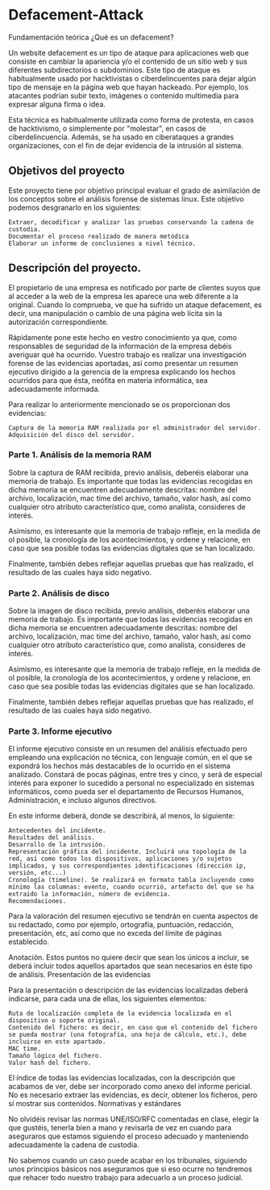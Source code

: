 # Defacement-Attack
Fundamentación teórica
¿Qué es un defacement?

Un website defacement es un tipo de ataque para aplicaciones web que consiste en cambiar la apariencia y/o el contenido de un sitio web y sus diferentes subdirectorios o subdominios. Este tipo de ataque es habitualmente usado por hacktivistas o ciberdelincuentes para dejar algún tipo de mensaje en la página web que hayan hackeado. Por ejemplo, los atacantes podrían subir texto, imágenes o contenido multimedia para expresar alguna firma o idea.

Esta técnica es habitualmente utilizada como forma de protesta, en casos de hacktivismo, o simplemente por "molestar", en casos de ciberdelincuencia. Además, se ha usado en ciberataques a grandes organizaciones, con el fin de dejar evidencia de la intrusión al sistema.

## Objetivos del proyecto

Este proyecto tiene por objetivo principal evaluar el grado de asimilación de los conceptos sobre el análisis forense de sistemas linux. Este objetivo podemos desgranarlo en los siguientes:

    Extraer, decodificar y analizar las pruebas conservando la cadena de custodia.
    Documentar el proceso realizado de manera metódica
    Elaborar un informe de conclusiones a nivel técnico.

## Descripción del proyecto.

El propietario de una empresa es notificado por parte de clientes suyos que al acceder a la web de la empresa les aparece una web diferente a la original. Cuando lo comprueba, ve que ha sufrido un ataque defacement, es decir, una manipulación o cambio de una página web lícita sin la autorización correspondiente.

Rápidamente pone este hecho en vestro conocimiento ya que, como responsables de seguridad de la información de la empresa debéis averiguar qué ha ocurrido. Vuestro trabajo es realizar una investigación forense de las evidencias aportadas, así como presentar un resumen ejecutivo dirigido a la gerencia de la empresa explicando los hechos ocurridos para que ésta, neófita en materia informática, sea adecuadamente informada.

Para realizar lo anteriormente mencionado se os proporcionan dos evidencias:

    Captura de la memoria RAM realizada por el administrador del servidor.
    Adquisición del disco del servidor.

### Parte 1. Análisis de la memoria RAM

Sobre la captura de RAM recibida, previo análisis, deberéis elaborar una memoria de trabajo. Es importante que todas las evidencias recogidas en dicha memoria se encuentren adecuadamente descritas: nombre del archivo, localización, mac time del archivo, tamaño, valor hash, así como cualquier otro atributo característico que, como analista, consideres de interés.

Asimismo, es interesante que la memoria de trabajo refleje, en la medida de ol posible, la cronología de los acontecimientos, y ordene y relacione, en caso que sea posible todas las evidencias digitales que se han localizado.

Finalmente, también debes reflejar aquellas pruebas que has realizado, el resultado de las cuales haya sido negativo.

### Parte 2. Análisis de disco

Sobre la imagen de disco recibida, previo análisis, deberéis elaborar una memoria de trabajo. Es importante que todas las evidencias recogidas en dicha memoria se encuentren adecuadamente descritas: nombre del archivo, localización, mac time del archivo, tamaño, valor hash, así como cualquier otro atributo característico que, como analista, consideres de interés.

Asimismo, es interesante que la memoria de trabajo refleje, en la medida de ol posible, la cronología de los acontecimientos, y ordene y relacione, en caso que sea posible todas las evidencias digitales que se han localizado.

Finalmente, también debes reflejar aquellas pruebas que has realizado, el resultado de las cuales haya sido negativo.

### Parte 3. Informe ejecutivo

El informe ejecutivo consiste en un resumen del análisis efectuado pero empleando una explicación no técnica, con lenguaje común, en el que se expondrá los hechos más destacables de lo ocurrido en el sistema analizado. Constará de pocas páginas, entre tres y cinco, y será de especial interés para exponer lo sucedido a personal no especializado en sistemas informáticos, como pueda ser el departamento de Recursos Humanos, Administración, e incluso algunos directivos.

En este informe deberá, donde se describirá, al menos, lo siguiente:

    Antecedentes del incidente.
    Resultados del análisis.
    Desarrollo de la intrusión.
    Representación gráfica del incidente. Incluirá una topología de la red, así como todos los dispositivos, aplicaciones y/o sujetos implicados, y sus correspondientes identificaciones (dirección ip, versión, etc...)
    Cronología (timeline). Se realizará en formato tabla incluyendo como mínimo las columnas: evento, cuando ocurrió, artefacto del que se ha extraido la información, número de evidencia.
    Recomendaciones.

Para la valoración del resumen ejecutivo se tendrán en cuenta aspectos de su redactado, como por ejemplo, ortografía, puntuación, redacción, presentación, etc, así como que no exceda del límite de páginas establecido.

Anotación. Estos puntos no quiere decir que sean los únicos a incluir, se deberá incluir todos aquellos apartados que sean necesarios en éste tipo de análisis.
Presentación de las evidencias

Para la presentación o descripción de las evidencias localizadas deberá indicarse, para cada una de ellas, los siguientes elementos:

    Ruta de localización completa de la evidencia localizada en el dispositivo o soporte original.
    Contenido del fichero: es decir, en caso que el contenido del fichero se pueda mostrar (una fotografía, una hoja de cálculo, etc.), debe incluirse en este apartado.
    MAC time.
    Tamaño lógico del fichero.
    Valor hash del fichero.

El índice de todas las evidencias localizadas, con la descripción que acabamos de ver, debe ser incorporado como anexo del informe pericial. No es necesario extraer las evidencias, es decir, obtener los ficheros, pero sí mostrar sus contenidos.
Normativas y estándares

No olvidéis revisar las normas UNE/ISO/RFC comentadas en clase, elegir la que gustéis, tenerla bien a mano y revisarla de vez en cuando para aseguraros que estamos siguiendo el proceso adecuado y manteniendo adecuadamente la cadena de custodia.

No sabemos cuando un caso puede acabar en los tribunales, siguiendo unos principios básicos nos aseguramos que si eso ocurre no tendremos que rehacer todo nuestro trabajo para adecuarlo a un proceso judicial.
